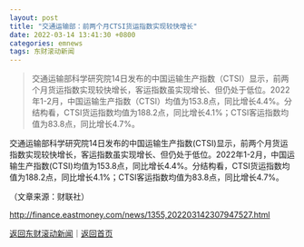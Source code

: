 ```yaml
---
layout: post
title: "交通运输部：前两个月CTSI货运指数实现较快增长"
date: 2022-03-14 13:41:30 +0800
categories: emnews
tags: 东财滚动新闻
---
```

> 交通运输部科学研究院14日发布的中国运输生产指数（CTSI）显示，前两个月货运指数实现较快增长，客运指数虽实现增长、但仍处于低位。2022年1-2月，中国运输生产指数（CTSI）均值为153.8点，同比增长4.4%。分结构看，CTSI货运指数均值为188.2点，同比增长4.1%；CTSI客运指数均值为83.8点，同比增长4.7%。

<p>交通运输部科学研究院14日发布的中国运输生产指数(CTSI)显示，前两个月货运指数实现较快增长，客运指数虽实现增长、但仍处于低位。2022年1-2月，中国运输生产指数(CTSI)均值为153.8点，同比增长4.4%。分结构看，CTSI货运指数均值为188.2点，同比增长4.1%；CTSI客运指数均值为83.8点，同比增长4.7%。</p><p class="em_media">（文章来源：财联社）</p>

<http://finance.eastmoney.com/news/1355,202203142307947527.html>

[返回东财滚动新闻](//finews.withounder.com/emnews/)｜[返回首页](//finews.withounder.com/)